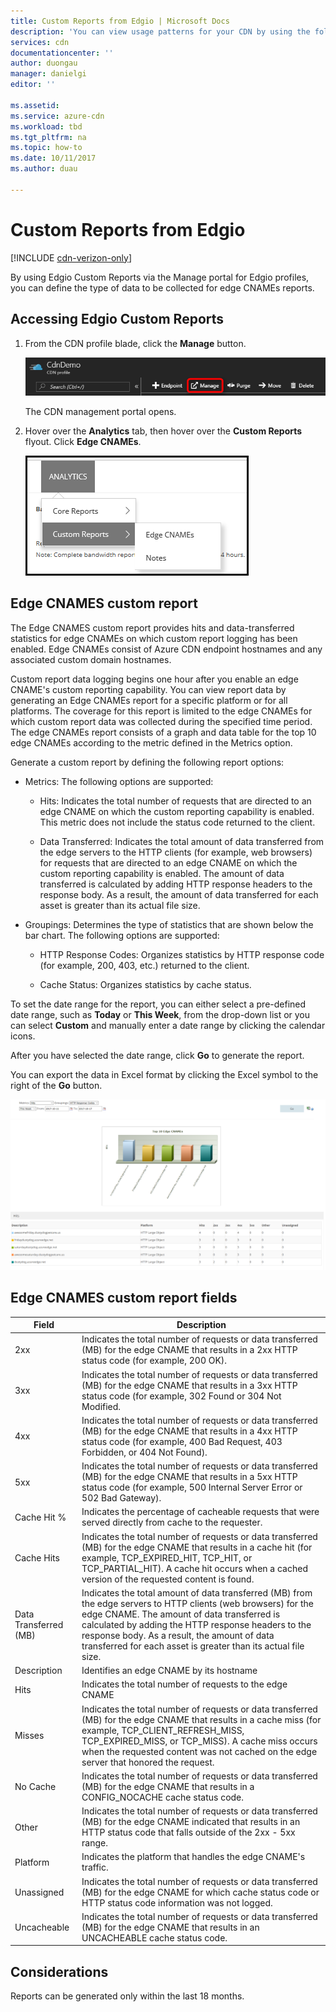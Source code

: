 ```yaml
---
title: Custom Reports from Edgio | Microsoft Docs
description: 'You can view usage patterns for your CDN by using the following reports: Bandwidth, Data Transferred, Hits, Cache Statuses, Cache Hit Ratio, IPV4/IPV6 Data Transferred.'
services: cdn
documentationcenter: ''
author: duongau
manager: danielgi
editor: ''

ms.assetid: 
ms.service: azure-cdn
ms.workload: tbd
ms.tgt_pltfrm: na
ms.topic: how-to
ms.date: 10/11/2017
ms.author: duau

---
```

# Custom Reports from Edgio

[!INCLUDE [cdn-verizon-only](../../includes/cdn-verizon-only.md)]

By using Edgio Custom Reports via the Manage portal for Edgio profiles, you can define the type of data to be collected for edge CNAMEs reports.


<a name='accessing-verizon-custom-reports'></a>

## Accessing Edgio Custom Reports
1. From the CDN profile blade, click the **Manage** button.
   
    ![CDN profile Manage button](./media/cdn-reports/cdn-manage-btn.png)
   
    The CDN management portal opens.
2. Hover over the **Analytics** tab, then hover over the **Custom Reports** flyout. Click **Edge CNAMEs**.
   
    ![CDN management portal - Custom reports menu](./media/cdn-reports/cdn-custom-reports.png)

## Edge CNAMES custom report
The Edge CNAMES custom report provides hits and data-transferred statistics for edge CNAMEs on which custom report logging has been enabled. Edge CNAMEs consist of Azure CDN endpoint hostnames and any associated custom domain hostnames. 

Custom report data logging begins one hour after you enable an edge CNAME's custom reporting capability. You can view report data by generating an Edge CNAMEs report for a specific platform or for all platforms. The coverage for this report is limited to the edge CNAMEs for which custom report data was collected during the specified time period. The edge CNAMEs report consists of a graph and data table for the top 10 edge CNAMEs according to the metric defined in the Metrics option. 

Generate a custom report by defining the following report options:

- Metrics: The following options are supported:

   - Hits: Indicates the total number of requests that are directed to an edge CNAME on which the custom reporting capability is enabled. This metric does not include the status code returned to the client.

   - Data Transferred: Indicates the total amount of data transferred from the edge servers to the HTTP clients (for example, web browsers) for requests that are directed to an edge CNAME on which the custom reporting capability is enabled. The amount of data transferred is calculated by adding HTTP response headers to the response body. As a result, the amount of data transferred for each asset is greater than its actual file size.

- Groupings: Determines the type of statistics that are shown below the bar chart. The following options are supported:

   - HTTP Response Codes: Organizes statistics by HTTP response code (for example, 200, 403, etc.) returned to the client. 

   - Cache Status: Organizes statistics by cache status.


To set the date range for the report, you can either select a pre-defined date range, such as **Today** or **This Week**, from the drop-down list or you can select **Custom** and manually enter a date range by clicking the calendar icons. 

After you have selected the date range, click **Go** to generate the report.

You can export the data in Excel format by clicking the Excel symbol to the right of the **Go** button.

![CNAMEs report](./media/cdn-reports/cdn-cnames-report.png)

## Edge CNAMES custom report fields

| Field                     | Description   |
|---------------------------|---------------|
| 2xx                       | Indicates the total number of requests or data transferred (MB) for the edge CNAME that results in a 2xx HTTP status code (for example, 200 OK). |
| 3xx                       | Indicates the total number of requests or data transferred (MB) for the edge CNAME that results in a 3xx HTTP status code  (for example, 302 Found or 304 Not Modified. |
| 4xx                       | Indicates the total number of requests or data transferred (MB) for the edge CNAME that results in a 4xx HTTP status code (for example, 400 Bad Request, 403 Forbidden, or 404 Not Found). |
| 5xx                       | Indicates the total number of requests or data transferred (MB) for the edge CNAME that results in a 5xx HTTP status code (for example, 500 Internal Server Error or 502 Bad Gateway). |
| Cache Hit %               | Indicates the percentage of cacheable requests that were served directly from cache to the requester. |
| Cache Hits                | Indicates the total number of requests or data transferred (MB) for the edge CNAME that results in a cache hit (for example, TCP_EXPIRED_HIT, TCP_HIT, or TCP_PARTIAL_HIT). A cache hit occurs when a cached version of the requested content is found. |
| Data Transferred (MB)     | Indicates the total amount of data transferred (MB) from the edge servers to HTTP clients (web browsers) for the edge CNAME. The amount of data transferred is calculated by adding the HTTP response headers to the response body. As a result, the amount of data transferred for each asset is greater than its actual file size. |
| Description               | Identifies an edge CNAME by its hostname |
| Hits                      | Indicates the total number of requests to the edge CNAME |
| Misses                    | Indicates the total number of requests or data transferred (MB) for the edge CNAME that results in a cache miss (for example, TCP_CLIENT_REFRESH_MISS, TCP_EXPIRED_MISS, or TCP_MISS). A cache miss occurs when the requested content was not cached on the edge server that honored the request. | 
| No Cache                  | Indicates the total number of requests or data transferred (MB) for the edge CNAME that results in a CONFIG_NOCACHE cache status code.  |
| Other                     | Indicates the total number of requests or data transferred (MB) for the edge CNAME indicated that results in an HTTP status code that falls outside of the 2xx - 5xx range. |
| Platform                  | Indicates the platform that handles the edge CNAME's traffic. |
| Unassigned               | Indicates the total number of requests or data transferred (MB) for the edge CNAME for which cache status code or HTTP status code information was not logged.  |
| Uncacheable               | Indicates the total number of requests or data transferred (MB) for the edge CNAME that results in an UNCACHEABLE cache status code.  |


## Considerations
Reports can be generated only within the last 18 months.
